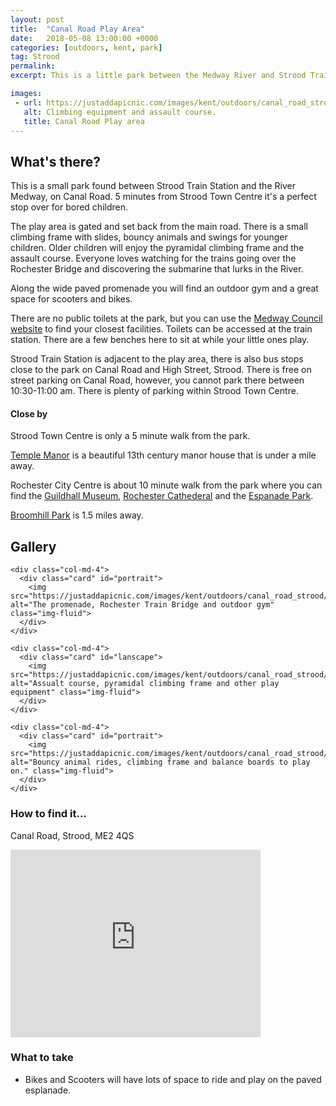 ```yaml
---
layout: post
title:  "Canal Road Play Area"
date:   2018-05-08 13:00:00 +0000
categories: [outdoors, kent, park]
tag: Strood
permalink: 
excerpt: This is a little park between the Medway River and Strood Train Station. Some fab play equipment for young children, an outdoor gym and lovely views of Rochester.

images: 
 - url: https://justaddapicnic.com/images/kent/outdoors/canal_road_strood/canal2.jpg
   alt: Climbing equipment and assault course.
   title: Canal Road Play area
---
```


## What's there?
This is a small park found between Strood Train Station and the River Medway, on Canal Road. 5 minutes from Strood Town Centre it's a perfect stop over for bored children.

The play area is gated and set back from the main road.  There is a small climbing frame with slides, bouncy animals and swings for younger children.  Older children will enjoy the pyramidal climbing frame and the assault course.  Everyone loves watching for the trains going over the Rochester Bridge and discovering the submarine that lurks in the River.

Along the wide paved promenade you will find an outdoor gym and a great space for scooters and bikes.

There are no public toilets at the park, but you can use the [Medway Council website](http://www.medway.gov.uk/information/findmynearest.aspx?stype=36) to find your closest facilities.  Toilets can be accessed at the train station.  There are a few benches here to sit at while your little ones play.

Strood Train Station is adjacent to the play area, there is also bus stops close to the park on Canal Road and High Street, Strood. There is free on street parking on Canal Road, however, you cannot park there between 10:30-11:00 am.  There is plenty of parking within Strood Town Centre.

#### Close by
Strood Town Centre is only a 5 minute walk from the park.

[Temple Manor](/indoors/kent/museum/2018/09/17/temple-manor.html) is a beautiful 13th century manor house that is under a mile away.

Rochester City Centre is about 10 minute walk from the park where you can find the [Guildhall Museum](/indoors/kent/museum/2018/01/02/guildhall_museum.html), [Rochester Cathederal](/indoors/kent/cathedral/2018/02/21/rochester-cathedral.html) and the [Espanade Park](/outdoors/kent/park/2018/05/08/rochester-esplanade.html).

[Broomhill Park](/outdoors/kent/park/2018/05/08/broomhill.html) is 1.5 miles away.

## Gallery

<div class="container">

  <div class="row">

    <div class="col-md-4">
      <div class="card" id="portrait">
        <img src="https://justaddapicnic.com/images/kent/outdoors/canal_road_strood/canal1.jpg" alt="The promenade, Rochester Train Bridge and outdoor gym" class="img-fluid">
      </div> 
    </div>

    <div class="col-md-4">
      <div class="card" id="lanscape">
        <img src="https://justaddapicnic.com/images/kent/outdoors/canal_road_strood/canal2.jpg" alt="Assualt course, pyramidal climbing frame and other play equipment" class="img-fluid">
      </div>
    </div>

    <div class="col-md-4">
      <div class="card" id="portrait">
        <img src="https://justaddapicnic.com/images/kent/outdoors/canal_road_strood/canal3.jpg" alt="Bouncy animal rides, climbing frame and balance boards to play on." class="img-fluid">
      </div>
    </div>

  </div>      
</div>


### How to find it...
Canal Road, Strood, ME2 4QS

<iframe src="https://www.google.com/maps/embed?pb=!1m19!1m8!1m3!1d1244.736356486858!2d0.4997327999999999!3d51.3943684!3m2!1i1024!2i768!4f13.1!4m8!3e2!4m0!4m5!1s0x47d8cc5beb229ead%3A0xa8a8e356160efa84!2s17-21+Canal+Rd%2C+Rochester+ME2+4QS!3m2!1d51.3943863!2d0.500212!5e0!3m2!1sen!2suk!4v1525858086597" width="400" height="300" frameborder="0" style="border:0" allowfullscreen></iframe>

### What to take
* Bikes and Scooters will have lots of space to ride and play on the paved esplanade.
